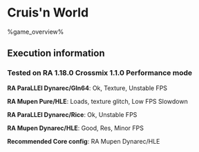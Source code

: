 # Cruis'n World 

%game_overview%

## Execution information

### Tested on RA 1.18.0 Crossmix 1.1.0 Performance mode

**RA ParaLLEl Dynarec/Gln64**: Ok, Texture, Unstable FPS

**RA Mupen Pure/HLE**: Loads, texture glitch, Low FPS Slowdown

**RA ParaLLEl Dynarec/Rice**: Ok, Unstable FPS

**RA Mupen Dynarec/HLE**: Good, Res, Minor FPS

**Recommended Core config**: RA Mupen Dynarec/HLE